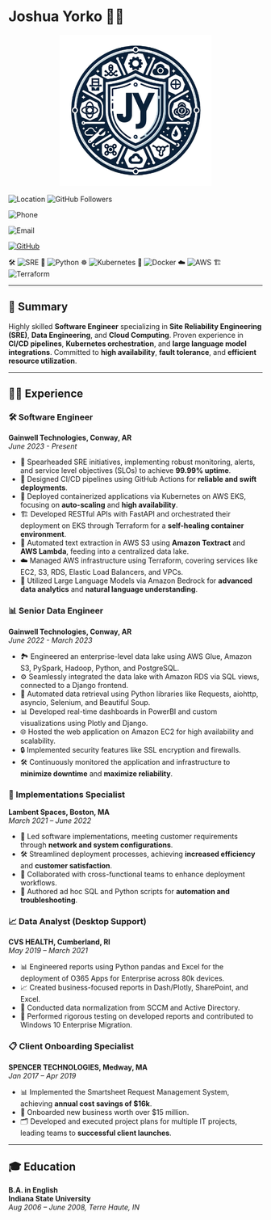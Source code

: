 # Joshua Yorko 👨‍💻

<div style="text-align: center;">
  <img src="./assets/images/logo.png" alt="Joshua Yorko's Logo" width="300" height="300"/>
</div>


![Location](https://img.shields.io/badge/Location-Worcester,%20MA-blue) ![GitHub Followers](https://img.shields.io/github/followers/joshyorko?style=social) 

![Phone](https://img.shields.io/badge/Phone-%28260%29%20443--8425-green)  

![Email](https://img.shields.io/badge/Email-joshua.yorko%40gmail.com-red)  

[![GitHub](https://img.shields.io/badge/GitHub-View%20Profile-blue)](https://github.com/joshyorko)


🛠 ![SRE](https://img.shields.io/badge/SRE-Expert-blue)
 🐍 ![Python](https://img.shields.io/badge/Python-Expert-yellow)
 ☸️ ![Kubernetes](https://img.shields.io/badge/Kubernetes-Advanced-orange)
 🐳 ![Docker](https://img.shields.io/badge/Docker-Expert-blue)
 ☁️ ![AWS](https://img.shields.io/badge/Amazon_AWS-Expert-green)
 🏗️ ![Terraform](https://img.shields.io/badge/Terraform-Advanced-orange)


---

## 📄 Summary

Highly skilled **Software Engineer** specializing in **Site Reliability Engineering (SRE)**, **Data Engineering**, and **Cloud Computing**. Proven experience in **CI/CD pipelines**, **Kubernetes orchestration**, and **large language model integrations**. Committed to **high availability**, **fault tolerance**, and **efficient resource utilization**.  

---

## 👨‍💼 Experience

### 🛠️ Software Engineer  
**Gainwell Technologies, Conway, AR**  
*June 2023 - Present*
- 🚀 Spearheaded SRE initiatives, implementing robust monitoring, alerts, and service level objectives (SLOs) to achieve **99.99% uptime**.
- 🔄 Designed CI/CD pipelines using GitHub Actions for **reliable and swift deployments**.
- 🐳 Deployed containerized applications via Kubernetes on AWS EKS, focusing on **auto-scaling** and **high availability**.
- 🏗️ Developed RESTful APIs with FastAPI and orchestrated their deployment on EKS through Terraform for a **self-healing container environment**.
- 📑 Automated text extraction in AWS S3 using **Amazon Textract** and **AWS Lambda**, feeding into a centralized data lake.
- ☁️ Managed AWS infrastructure using Terraform, covering services like EC2, S3, RDS, Elastic Load Balancers, and VPCs.
- 🤖 Utilized Large Language Models via Amazon Bedrock for **advanced data analytics** and **natural language understanding**.

### 📊 Senior Data Engineer  
**Gainwell Technologies, Conway, AR**  
*June 2022 - March 2023*
- 🏞️ Engineered an enterprise-level data lake using AWS Glue, Amazon S3, PySpark, Hadoop, Python, and PostgreSQL.
- ⚙️ Seamlessly integrated the data lake with Amazon RDS via SQL views, connected to a Django frontend.
- 🤹‍ Automated data retrieval using Python libraries like Requests, aiohttp, asyncio, Selenium, and Beautiful Soup.
- 📊 Developed real-time dashboards in PowerBI and custom visualizations using Plotly and Django.
- 🌐 Hosted the web application on Amazon EC2 for high availability and scalability.
- 🔒 Implemented security features like SSL encryption and firewalls.
- 🛠️ Continuously monitored the application and infrastructure to **minimize downtime** and **maximize reliability**.

### 💾 Implementations Specialist  
**Lambent Spaces, Boston, MA**  
*March 2021 – June 2022*
- 🎯 Led software implementations, meeting customer requirements through **network and system configurations**.
- 🛠️ Streamlined deployment processes, achieving **increased efficiency** and **customer satisfaction**.
- 🤝 Collaborated with cross-functional teams to enhance deployment workflows.
- 📜 Authored ad hoc SQL and Python scripts for **automation and troubleshooting**.

### 📈 Data Analyst (Desktop Support)  
**CVS HEALTH, Cumberland, RI**  
*May 2019 – March 2021*
- 📊 Engineered reports using Python pandas and Excel for the deployment of O365 Apps for Enterprise across 80k devices.
- 📈 Created business-focused reports in Dash/Plotly, SharePoint, and Excel.
- 🎯 Conducted data normalization from SCCM and Active Directory.
- 🧪 Performed rigorous testing on developed reports and contributed to Windows 10 Enterprise Migration.

### 📋 Client Onboarding Specialist  
**SPENCER TECHNOLOGIES, Medway, MA**  
*Jan 2017 – Apr 2019*
- 📊 Implemented the Smartsheet Request Management System, achieving **annual cost savings of $16k**.
- 💼 Onboarded new business worth over $15 million.
- 🗂️ Developed and executed project plans for multiple IT projects, leading teams to **successful client launches**.

---

## 🎓 Education

**B.A. in English**  
**Indiana State University**  
*Aug 2006 – June 2008, Terre Haute, IN*
